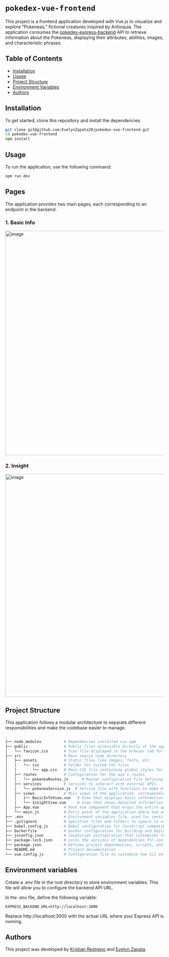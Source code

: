 # `pokedex-vue-frontend`

This project is a frontend application developed with Vue.js to visualize and
explore "Pokeneas," fictional creatures inspired by Antioquia. The application
consumes the
[pokedex-express-backend](https://github.com/kristianrpo/pokedex-express-backend)
API to retrieve information about the Pokeneas, displaying their attributes,
abilities, images, and characteristic phrases.

## Table of Contents

- [Installation](#installation)
- [Usage](#usage)
- [Project Structure](#project-structure)
- [Environment Variables](#environment-variables)
- [Authors](#authors)

## Installation

To get started, clone this repository and install the dependencies.

```bash
git clone git@github.com:EvelynZapata20/pokedex-vue-frontend.git
cd pokedex-vue-frontend
npm install
```

## Usage

To run the application, use the following command:

```bash
npm run dev
```

## Pages

The application provides two main pages, each corresponding to an endpoint in
the backend.

### 1. Basic Info

<img width="712" alt="image" src="https://github.com/user-attachments/assets/a4cfdb60-ca57-4e7d-864e-730406d9bfc9">

### 2. Insight

<img width="707" alt="image" src="https://github.com/user-attachments/assets/7fd73a8a-9e2a-4ac4-a768-c86ab254ee4a">

## Project Structure

This application follows a modular architecture to separate different
responsibilities and make the codebase easier to manage.

```bash
.
├── node_modules          # Dependencies installed via npm
├── public                # Public files accessible directly at the app's root
│   └── favicon.ico       # Icon file displayed in the browser tab for the application
├── src                   # Main source code directory
│   ├── assets            # Static files like images, fonts, etc.
│   │   └── css           # Folder for custom CSS files
│   │       └── app.css   # Main CSS file containing global styles for the app
│   ├── routes            # Configuration for the app's routes
│   │   └── pokeneaRoutes.js      # Router configuration file defining the app's views and routes
│   ├── services          # Services to interact with external APIs
│   │   └── pokeneaService.js  # Service file with functions to make HTTP requests to the Pokeneas backend
│   ├── views             # Main views of the application, corresponding to the main pages
│   │   ├── BasicInfoView.vue   # View that displays basic information about Pokeneas
│   │   └── InsightView.vue     # View that shows detailed information about Pokeneas, such as image and phrase
│   ├── App.vue           # Root Vue component that wraps the entire application
│   └── main.js           # Entry point of the application where Vue and router are initialized
├── .env                  # Environment variables file, used for sensitive configurations or environment-specific settings
├── .gitignore            # Specifies files and folders to ignore in version control
├── babel.config.js       # Babel configuration for JavaScript compatibility with different browsers
├── Dockerfile            # Docker configuration for building and deploying the app in a container
├── jsconfig.json         # JavaScript configuration that customizes the development environment in VSCode
├── package-lock.json     # Locks the versions of dependencies for consistent installations
├── package.json          # Defines project dependencies, scripts, and metadata
└── README.md             # Project documentation
└── vue.config.js         # Configuration file to customize Vue CLI settings for build and dev server

```

## Environment variables

Create a .env file in the root directory to store environment variables. This
file will allow you to configure the backend API URL.

In the .env file, define the following variable:

```
EXPRESS_BACKEND_URL=http://localhost:3000
```

Replace http://localhost:3000 with the actual URL where your Express API is
running.

## Authors

This project was developed by [Kristian Restrepo][1] and [Evelyn Zapata][2].

[1]: https://github.com/kristianrpo
[2]: https://github.com/EvelynZapata20
